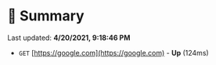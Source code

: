 # 📖 Summary
Last updated: **4/20/2021, 9:18:46 PM**

- `GET` [https://google.com](https://google.com) - **Up** (124ms)
